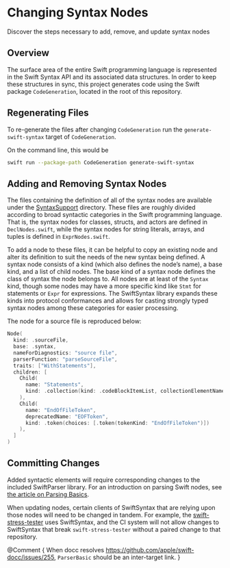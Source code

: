 # Changing Syntax Nodes

Discover the steps necessary to add, remove, and update syntax nodes

## Overview

The surface area of the entire Swift programming language is represented in the
Swift Syntax API and its associated data structures. In order to keep these
structures in sync, this project generates code using the Swift package 
`CodeGeneration`, located in the root of this repository. 

## Regenerating Files

To re-generate the files after changing `CodeGeneration` run the `generate-swift-syntax` 
target of `CodeGeneration`.

On the command line, this would be
```bash
swift run --package-path CodeGeneration generate-swift-syntax
```

## Adding and Removing Syntax Nodes

The files containing the definition of all of the syntax nodes are available
under the [SyntaxSupport][SyntaxSupport] directory. These files
are roughly divided according to broad syntactic categories in the Swift
programming language. That is, the syntax nodes for classes, structs, and actors
are defined in `DeclNodes.swift`, while the syntax nodes for string literals, 
arrays, and tuples is defined in `ExprNodes.swift`.

To add a node to these files, it can be helpful to copy an existing node and 
alter its definition to suit the needs of the new syntax being defined. A syntax
node consists of a kind (which also defines the node’s name), a base kind, and a list of 
child nodes. The base kind of a syntax node defines the class of syntax the node belongs to. 
All nodes are at least of the `Syntax`
kind, though some nodes may have a more specific kind like `Stmt` for
statements or `Expr` for expressions. The SwiftSyntax library expands these
kinds into protocol conformances and allows for casting strongly typed syntax
nodes among these categories for easier processing.

The node for a source file is reproduced below:

```swift
Node(
  kind: .sourceFile,
  base: .syntax,
  nameForDiagnostics: "source file",
  parserFunction: "parseSourceFile",
  traits: ["WithStatements"],
  children: [
    Child(
      name: "Statements",
      kind: .collection(kind: .codeBlockItemList, collectionElementName: "Statement")
    ),
    Child(
      name: "EndOfFileToken",
      deprecatedName: "EOFToken",
      kind: .token(choices: [.token(tokenKind: "EndOfFileToken")])
    ),
  ]
)
```

## Committing Changes

Added syntactic elements will require corresponding changes to the included 
SwiftParser library. For an introduction on parsing Swift nodes, see 
[the article on Parsing Basics][ParserBasics].

When updating nodes, certain clients of SwiftSyntax that are relying upon those
nodes will need to be changed in tandem. For example, the 
[swift-stress-tester][swift-stress-tester] uses SwiftSyntax, and the CI
system will not allow changes to SwiftSyntax that break `swift-stress-tester`
without a paired change to that repository.

[SyntaxSupport]: https://github.com/apple/swift-syntax/tree/main/CodeGeneration/Sources/SyntaxSupport
[swift-stress-tester]: https://github.com/apple/swift-stress-tester
[ParserBasics]: https://github.com/apple/swift-syntax/tree/main/Sources/SwiftParser/SwiftParser.docc/ParsingBasics.md

@Comment {
  When docc resolves https://github.com/apple/swift-docc/issues/255, `ParserBasic` should be an inter-target link.
}


